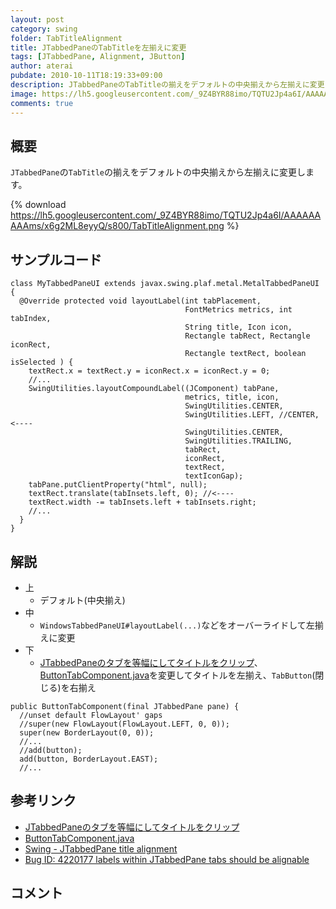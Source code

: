 ```yaml
---
layout: post
category: swing
folder: TabTitleAlignment
title: JTabbedPaneのTabTitleを左揃えに変更
tags: [JTabbedPane, Alignment, JButton]
author: aterai
pubdate: 2010-10-11T18:19:33+09:00
description: JTabbedPaneのTabTitleの揃えをデフォルトの中央揃えから左揃えに変更します。
image: https://lh5.googleusercontent.com/_9Z4BYR88imo/TQTU2Jp4a6I/AAAAAAAAAms/x6g2ML8eyyQ/s800/TabTitleAlignment.png
comments: true
---
```

## 概要
`JTabbedPane`の`TabTitle`の揃えをデフォルトの中央揃えから左揃えに変更します。

{% download https://lh5.googleusercontent.com/_9Z4BYR88imo/TQTU2Jp4a6I/AAAAAAAAAms/x6g2ML8eyyQ/s800/TabTitleAlignment.png %}

## サンプルコード
<pre class="prettyprint"><code>class MyTabbedPaneUI extends javax.swing.plaf.metal.MetalTabbedPaneUI {
  @Override protected void layoutLabel(int tabPlacement,
                                       FontMetrics metrics, int tabIndex,
                                       String title, Icon icon,
                                       Rectangle tabRect, Rectangle iconRect,
                                       Rectangle textRect, boolean isSelected ) {
    textRect.x = textRect.y = iconRect.x = iconRect.y = 0;
    //...
    SwingUtilities.layoutCompoundLabel((JComponent) tabPane,
                                       metrics, title, icon,
                                       SwingUtilities.CENTER,
                                       SwingUtilities.LEFT, //CENTER, &lt;----
                                       SwingUtilities.CENTER,
                                       SwingUtilities.TRAILING,
                                       tabRect,
                                       iconRect,
                                       textRect,
                                       textIconGap);
    tabPane.putClientProperty("html", null);
    textRect.translate(tabInsets.left, 0); //&lt;----
    textRect.width -= tabInsets.left + tabInsets.right;
    //...
  }
}
</code></pre>

## 解説
- 上
    - デフォルト(中央揃え)
- 中
    - `WindowsTabbedPaneUI#layoutLabel(...)`などをオーバーライドして左揃えに変更
- 下
    - [JTabbedPaneのタブを等幅にしてタイトルをクリップ](http://ateraimemo.com/Swing/ClippedTitleTab.html)、[ButtonTabComponent.java](http://docs.oracle.com/javase/tutorial/uiswing/examples/components/TabComponentsDemoProject/src/components/ButtonTabComponent.java)を変更してタイトルを左揃え、`TabButton`(閉じる)を右揃え

<!-- dummy comment line for breaking list -->

<pre class="prettyprint"><code>public ButtonTabComponent(final JTabbedPane pane) {
  //unset default FlowLayout' gaps
  //super(new FlowLayout(FlowLayout.LEFT, 0, 0));
  super(new BorderLayout(0, 0));
  //...
  //add(button);
  add(button, BorderLayout.EAST);
  //...
</code></pre>

## 参考リンク
- [JTabbedPaneのタブを等幅にしてタイトルをクリップ](http://ateraimemo.com/Swing/ClippedTitleTab.html)
- [ButtonTabComponent.java](http://docs.oracle.com/javase/tutorial/uiswing/examples/components/TabComponentsDemoProject/src/components/ButtonTabComponent.java)
- [Swing - JTabbedPane title alignment](https://community.oracle.com/thread/1556158)
- [Bug ID: 4220177 labels within JTabbedPane tabs should be alignable](http://bugs.java.com/bugdatabase/view_bug.do?bug_id=4220177)

<!-- dummy comment line for breaking list -->

## コメント
